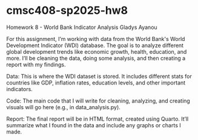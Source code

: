 # cmsc408-sp2025-hw8

Homework 8 - World Bank Indicator Analysis Gladys Ayanou

For this assignment, I’m working with data from the World Bank's World Development Indicator (WDI) database. The goal is to analyze different global development trends like economic growth, health, education, and more. I’ll be cleaning the data, doing some analysis, and then creating a report with my findings.

Data: This is where the WDI dataset is stored. It includes different stats for countries like GDP, inflation rates, education levels, and other important indicators.

Code: The main code that I will write for cleaning, analyzing, and creating visuals will go here (e.g., in data_analysis.py).

Report: The final report will be in HTML format, created using Quarto. It’ll summarize what I found in the data and include any graphs or charts I made.